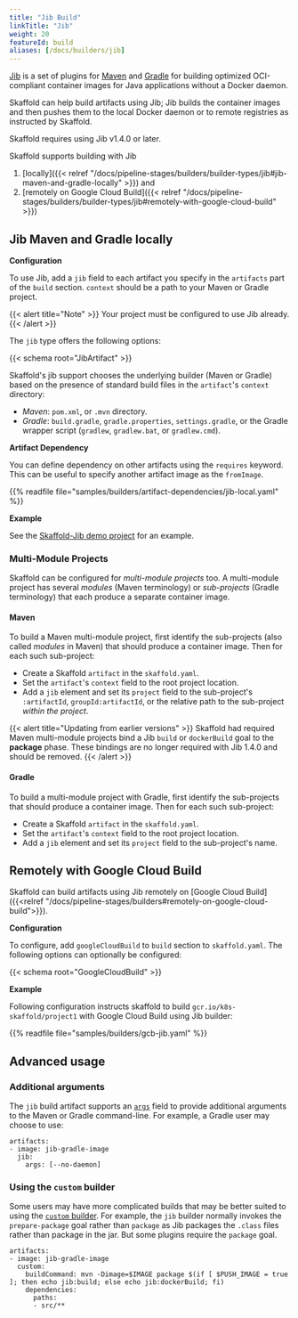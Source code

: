 ```yaml
---
title: "Jib Build"
linkTitle: "Jib"
weight: 20
featureId: build
aliases: [/docs/builders/jib]
---
```


[Jib](https://github.com/GoogleContainerTools/jib#jib) is a set of plugins for
[Maven](https://github.com/GoogleContainerTools/jib/blob/master/jib-maven-plugin) and
[Gradle](https://github.com/GoogleContainerTools/jib/blob/master/jib-gradle-plugin)
for building optimized OCI-compliant container images for Java applications
without a Docker daemon.

Skaffold can help build artifacts using Jib; Jib builds the container images and then
pushes them to the local Docker daemon or to remote registries as instructed by Skaffold.

Skaffold requires using Jib v1.4.0 or later.

Skaffold supports building with Jib

1. [locally]({{< relref "/docs/pipeline-stages/builders/builder-types/jib#jib-maven-and-gradle-locally" >}}) and
2. [remotely on Google Cloud Build]({{< relref "/docs/pipeline-stages/builders/builder-types/jib#remotely-with-google-cloud-build" >}})

## Jib Maven and Gradle locally
**Configuration**

To use Jib, add a `jib` field to each artifact you specify in the
`artifacts` part of the `build` section. `context` should be a path to
your Maven or Gradle project.

{{< alert title="Note" >}}
Your project must be configured to use Jib already.
{{< /alert >}}

The `jib` type offers the following options:

{{< schema root="JibArtifact" >}}

Skaffold's jib support chooses the underlying builder (Maven or Gradle) 
based on the presence of standard build files in the `artifact`'s
`context` directory:

  - _Maven_: `pom.xml`, or `.mvn` directory.
  - _Gradle_: `build.gradle`, `gradle.properties`, `settings.gradle`,
    or the Gradle wrapper script (`gradlew`, `gradlew.bat`, or
    `gradlew.cmd`).

**Artifact Dependency**

You can define dependency on other artifacts using the `requires` keyword. This can be useful to specify another artifact image as the `fromImage`.

{{% readfile file="samples/builders/artifact-dependencies/jib-local.yaml" %}}

**Example**

See the [Skaffold-Jib demo project](https://github.com/GoogleContainerTools/skaffold/blob/main/examples/jib/)
for an example.

### Multi-Module Projects

Skaffold can be configured for _multi-module projects_ too. A multi-module project
has several _modules_ (Maven terminology) or _sub-projects_ (Gradle terminology) that
each produce a separate container image.

#### Maven

To build a Maven multi-module project, first identify the sub-projects (also called _modules_
in Maven) that should produce a container image. Then for each such sub-project:

  - Create a Skaffold `artifact` in the `skaffold.yaml`.
  - Set the `artifact`'s `context` field to the root project location.
  - Add a `jib` element and set its `project` field to the sub-project's
    `:artifactId`, `groupId:artifactId`, or the relative path to the sub-project
    _within the project_.

{{< alert title="Updating from earlier versions" >}}
Skaffold had required Maven multi-module projects bind a Jib
`build` or `dockerBuild` goal to the **package** phase.  These bindings are
no longer required with Jib 1.4.0 and should be removed.
{{< /alert >}}

#### Gradle

To build a multi-module project with Gradle, first identify the sub-projects that should produce
a container image.  Then for each such sub-project:

  - Create a Skaffold `artifact` in the `skaffold.yaml`.
  - Set the `artifact`'s `context` field to the root project location.
  - Add a `jib` element and set its `project` field to the sub-project's name.


## Remotely with Google Cloud Build

Skaffold can build artifacts using Jib remotely on [Google Cloud Build]({{<relref "/docs/pipeline-stages/builders#remotely-on-google-cloud-build">}}).

**Configuration**

To configure, add `googleCloudBuild` to `build` section to `skaffold.yaml`.
The following options can optionally be configured:

{{< schema root="GoogleCloudBuild" >}}

**Example**

Following configuration instructs skaffold to build
 `gcr.io/k8s-skaffold/project1` with Google Cloud Build using Jib builder:

{{% readfile file="samples/builders/gcb-jib.yaml" %}}

## Advanced usage

### Additional arguments

The `jib` build artifact supports an [`args`](https://skaffold.dev/docs/references/yaml/#build-artifacts-jib-args) field to provide additional arguments to the Maven or Gradle command-line.  For example, a Gradle user may choose to use:
```
artifacts:
- image: jib-gradle-image
  jib:
    args: [--no-daemon]
```

### Using the `custom` builder

Some users may have more complicated builds that may be better suited to using the [`custom` builder](https://skaffold.dev/docs/pipeline-stages/builders/builder-types/custom/).  For example, the `jib` builder normally invokes the `prepare-package` goal rather than `package` as Jib packages the `.class` files rather than package in the jar.  But some plugins require the `package` goal.
```
artifacts:
- image: jib-gradle-image
  custom:
    buildCommand: mvn -Dimage=$IMAGE package $(if [ $PUSH_IMAGE = true ]; then echo jib:build; else echo jib:dockerBuild; fi)
    dependencies:
      paths:
      - src/**
```

